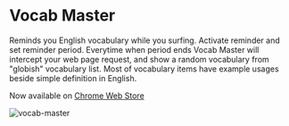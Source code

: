 Vocab Master
============

Reminds you English vocabulary while you surfing. Activate reminder and set reminder period. Everytime when period ends Vocab Master will intercept your web page request, and show a random vocabulary from "globish" vocabulary list. Most of vocabulary items have example usages beside simple definition in English.

Now available on [Chrome Web Store](https://chrome.google.com/webstore/detail/vocab-master/idchajmmmliappojgonadeffochffkge)

![vocab-master](https://cloud.githubusercontent.com/assets/327434/23918310/26232360-08fb-11e7-8891-97c9526f7848.png)
